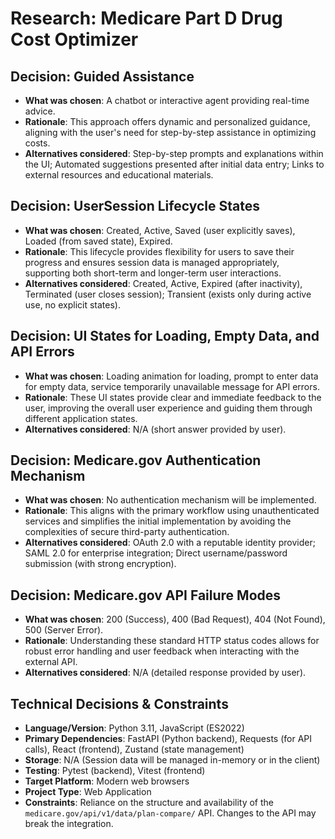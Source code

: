 # Research: Medicare Part D Drug Cost Optimizer

## Decision: Guided Assistance
- **What was chosen**: A chatbot or interactive agent providing real-time advice.
- **Rationale**: This approach offers dynamic and personalized guidance, aligning with the user's need for step-by-step assistance in optimizing costs.
- **Alternatives considered**: Step-by-step prompts and explanations within the UI; Automated suggestions presented after initial data entry; Links to external resources and educational materials.

## Decision: UserSession Lifecycle States
- **What was chosen**: Created, Active, Saved (user explicitly saves), Loaded (from saved state), Expired.
- **Rationale**: This lifecycle provides flexibility for users to save their progress and ensures session data is managed appropriately, supporting both short-term and longer-term user interactions.
- **Alternatives considered**: Created, Active, Expired (after inactivity), Terminated (user closes session); Transient (exists only during active use, no explicit states).

## Decision: UI States for Loading, Empty Data, and API Errors
- **What was chosen**: Loading animation for loading, prompt to enter data for empty data, service temporarily unavailable message for API errors.
- **Rationale**: These UI states provide clear and immediate feedback to the user, improving the overall user experience and guiding them through different application states.
- **Alternatives considered**: N/A (short answer provided by user).

## Decision: Medicare.gov Authentication Mechanism
- **What was chosen**: No authentication mechanism will be implemented.
- **Rationale**: This aligns with the primary workflow using unauthenticated services and simplifies the initial implementation by avoiding the complexities of secure third-party authentication.
- **Alternatives considered**: OAuth 2.0 with a reputable identity provider; SAML 2.0 for enterprise integration; Direct username/password submission (with strong encryption).

## Decision: Medicare.gov API Failure Modes
- **What was chosen**: 200 (Success), 400 (Bad Request), 404 (Not Found), 500 (Server Error).
- **Rationale**: Understanding these standard HTTP status codes allows for robust error handling and user feedback when interacting with the external API.
- **Alternatives considered**: N/A (detailed response provided by user).

## Technical Decisions & Constraints
- **Language/Version**: Python 3.11, JavaScript (ES2022)
- **Primary Dependencies**: FastAPI (Python backend), Requests (for API calls), React (frontend), Zustand (state management)
- **Storage**: N/A (Session data will be managed in-memory or in the client)
- **Testing**: Pytest (backend), Vitest (frontend)
- **Target Platform**: Modern web browsers
- **Project Type**: Web Application
- **Constraints**: Reliance on the structure and availability of the `medicare.gov/api/v1/data/plan-compare/` API. Changes to the API may break the integration.

